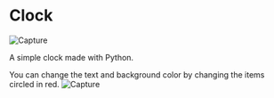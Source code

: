 # Clock
![Capture](https://user-images.githubusercontent.com/87789953/226056493-c4ebd3f9-0c43-415a-92ed-2fc93b31c05e.PNG)

A simple clock made with Python.


You can change the text and background color by changing the items circled in red.
![Capture](https://user-images.githubusercontent.com/87789953/224556007-07dc7891-48ce-4e16-9670-afcbecc083ad.PNG)


